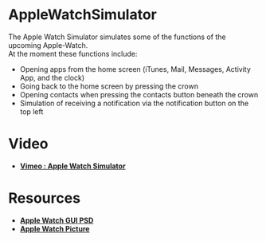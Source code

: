 # AppleWatchSimulator

The Apple Watch Simulator simulates some of the functions of the upcoming Apple-Watch. 
<br />At the moment these functions include:
 - Opening apps from the home screen (iTunes, Mail, Messages, Activity App, and the clock)
 - Going back to the home screen by pressing the crown
 - Opening contacts when pressing the contacts button beneath the crown
 - Simulation of receiving a notification via the notification button on the top left

# Video

 - [**Vimeo : Apple Watch Simulator**](https://vimeo.com/119839426)

# Resources

 - [**Apple Watch GUI PSD**](https://dribbble.com/shots/1735649-Apple-Watch-GUI-PSD)
 - [**Apple Watch Picture**](https://www.apple.com/de/watch/)

